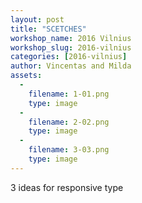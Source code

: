 ```yaml
---
layout: post
title: "SCETCHES"
workshop_name: 2016 Vilnius
workshop_slug: 2016-vilnius
categories: [2016-vilnius]
author: Vincentas and Milda 
assets:
  -
    filename: 1-01.png
    type: image
  -
    filename: 2-02.png
    type: image
  -
    filename: 3-03.png
    type: image
---
```

3 ideas for responsive type
